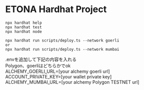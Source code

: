 # ETONA Hardhat Project

```shell
npx hardhat help
npx hardhat test
npx hardhat node

npx hardhat run scripts/deploy.ts --network goerli
or
npx hardhat run scripts/deploy.ts --network mumbai
```

.envを追加して下記の内容を入れる  
Polygon、goerliはどちらかでok  
ALCHEMY_GOERLI_URL=[your alchemy goerli url]  
ACCOUNT_PRIVATE_KEY=[your wallet private key]  
ALCHEMY_MUMBAI_URL=[your alchemy Polygon TESTNET url]  
